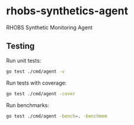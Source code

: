 # rhobs-synthetics-agent
RHOBS Synthetic Monitoring Agent

## Testing

Run unit tests:
```bash
go test ./cmd/agent -v
```

Run tests with coverage:
```bash
go test ./cmd/agent -cover
```

Run benchmarks:
```bash
go test ./cmd/agent -bench=. -benchmem
```
